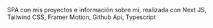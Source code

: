 SPA con mis proyectos e información sobre mi, realizada con Next JS, Tailwind CSS, Framer Motion, Github Api, Typescript
